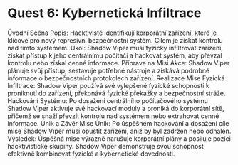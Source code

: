 # Quest 6: Kybernetická Infiltrace

Úvodní Scéna
Popis: Hacktivisté identifikují korporátní zařízení, které je klíčové pro nový represivní bezpečnostní systém. Cílem je získat kontrolu nad tímto systémem.
Úkol: Shadow Viper musí fyzicky infiltrovat zařízení, získat přístup k jeho centrálnímu počítači a hackovat systém, aby převzal kontrolu nebo získal cenné informace.
Příprava na Misi
Akce: Shadow Viper plánuje svůj přístup, sestavuje potřebné nástroje a získává podrobné informace o bezpečnostních protokolech zařízení.
Realizace Mise
Fyzická Infiltrace: Shadow Viper používá své vylepšené fyzické schopnosti k proniknutí do zařízení, překonává fyzické překážky a bezpečnostní stráže.
Hackování Systému: Po dosažení centrálního počítačového systému Shadow Viper aktivuje své hackovací moduly a proniká do korporátní sítě, přičemž se snaží převzít kontrolu nad systémem nebo extrahovat cenné informace.
Únik a Závěr Mise
Únik: Po úspěšném hackování a dosažení cíle mise Shadow Viper musí opustit zařízení, aniž by byl zadržen nebo odhalen.
Výsledek: Úspěšná mise výrazně narušuje korporátní plány a posiluje pozici hacktivistické skupiny. Shadow Viper demonstruje svou schopnost efektivně kombinovat fyzické a kybernetické dovednosti.
